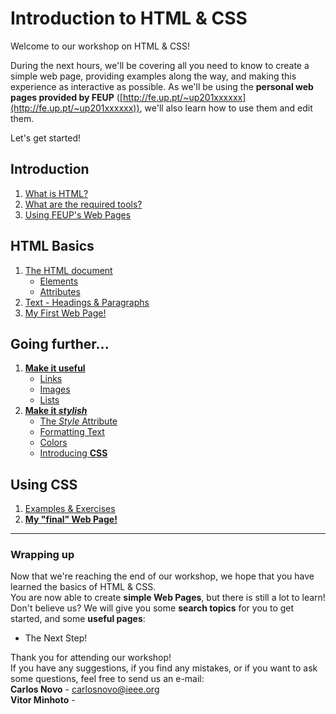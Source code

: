 # Introduction to HTML & CSS

Welcome to our workshop on HTML & CSS!

During the next hours, we'll be covering all you need to know to create a simple web page, providing examples along the way, and making this experience as interactive as possible. As we'll be using the **personal web pages provided by FEUP** ([http://fe.up.pt/~up201xxxxxx](http://fe.up.pt/~up201xxxxxx)), we'll also learn how to use them and edit them.  

Let's get started!

## Introduction
1. [What is HTML?]()
2. [What are the required tools?]()
3. [Using FEUP's Web Pages]()

## HTML Basics
1. [The HTML document]()
   - [Elements]()
   - [Attributes]()
2. [Text - Headings & Paragraphs]()
3. [My First Web Page!]()

## Going further...
1. [**Make it useful**]()
   * [Links]()
   * [Images]()
   * [Lists]()
2. [**Make it *stylish***]()
   * [The *Style* Attribute]()
   * [Formatting Text]()
   * [Colors]()
   * [Introducing **CSS**]()

## Using CSS
1. [Examples & Exercises ]()
2. [**My "final" Web Page!**]()
_________________
### Wrapping up
Now that we're reaching the end of our workshop, we hope that you have learned the basics of HTML & CSS.  
You are now able to create **simple Web Pages**, but there is still a lot to learn!  
Don't believe us? We will give you some **search topics** for you to get started, and some **useful pages**:
* The Next Step!

Thank you for attending our workshop!  
If you have any suggestions, if you find any mistakes, or if you want to ask some questions, feel free to send us an e-mail:  
**Carlos Novo** - carlosnovo@ieee.org  
**Vitor Minhoto** - 
